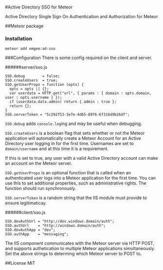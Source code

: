 #Active Directory SSO for Meteor

Active Directory Single Sign On Authentication and Authorization for Meteor

##Meteor package

### Installation

    meteor add emgee:ad-sso

###Configuration
There is some config required on the client and server.

######server/sso.js

    SSO.debug        = false;
    SSO.createUsers  = true;
    SSO.getUserProps = function (opts) {
      opts = opts || {};
      var userdata = HTTP.get("url", { params : { domain : opts.domain, user : opts.username } });
      if (userdata.data.admin) return { admin : true };
      return {};
    }
    SSO.serverToken = "5c292f53-3e7e-4d65-89f6-6f316d9b26df";

`SSO.debug` adds `console.log`ing and may be useful when debugging.

`SSO.createUsers` is a boolean flag that sets whether or not the Meteor application will
automatically create a Meteor Account for an Active Directory user logging in for the first time.
Usernames are set to `domain/username` and at this time it is a requirement.

If this is set to true, any user with a valid Active Directory account can make an account on
the Meteor server.

`SSO.getUserProps` is an optional function that is called when an authenticated user logs into
a Meteor application for the first time. You can use this to set additional properties, such as
administrative rights. The function should run synchronously.

`SSO.serverToken` is a random string that the IIS module must provide to ensure legitimaticay.

######client/sso.js

    SSO.devAuthUrl = "http://dev.windows.domain/auth";
    SSO.authUrl    = "http://windows.domain/auth";
    SSO.devAuthApp = "dev";
    SSO.authApp    = "messaging";

The IIS component communicates with the Meteor server via HTTP POST, and supports authetication
to multiple Meteor applications simultaneously. Set the above strings to determing which Meteor
server to POST to.

##License
MIT
